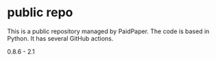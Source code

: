 # public repo

This is a public repository managed by PaidPaper. The code is based in Python. It has several GitHub actions.

0.8.6 - 2.1
